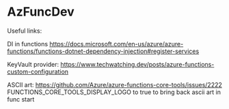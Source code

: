 # AzFuncDev

Useful links: 

DI in functions
https://docs.microsoft.com/en-us/azure/azure-functions/functions-dotnet-dependency-injection#register-services

KeyVault provider: 
https://www.techwatching.dev/posts/azure-functions-custom-configuration

ASCII art: 
https://github.com/Azure/azure-functions-core-tools/issues/2222
FUNCTIONS_CORE_TOOLS_DISPLAY_LOGO to true to bring back ascii art in func start
